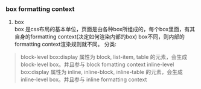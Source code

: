 ### box formatting context

1. box  
box 是css布局的基本单位，页面是由各种box所组成的，每个box里面，有其自身的formatting context(决定如何渲染内部的box)
box不同，则内部的formatting context渲染规则就不同。
分类: 
>block-level box:display 属性为 block, list-item, table 的元素，会生成 block-level box。并且参与 block fomatting context
>inline-level box:display 属性为 inline, inline-block, inline-table 的元素，会生成 inline-level box。并且参与 inline formatting context
